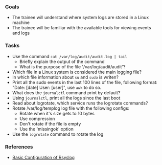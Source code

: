 
### Goals
- The trainee will understand where system logs are stored in a Linux machine
- The trainee will be familiar with the available tools for viewing events and logs 

### Tasks
- Use the command `cat /var/log/audit/audit.log | tail`
  - Briefly explain the output of the command
  - What is the purpose of the file '/var/log/audit/audit'?
- Which file in a Linux system is considered the main logging file?
- In which file information about `su` and `sudo` is writen?
- Print all the sudo events in the last 100 lines of the file, following format: "Date: [date] User: [user]", use `awk` to do so.
- What does the `journalctl` command print by default?
- Using `journalctl`, print all the logs since the last boot
- Read about logrotate, which service runs the logrotate commands?
- Rotate /var/log/templog log file with the following configs:
  - Rotate when it's size gets to 10 bytes
  - Use compression
  - Don't rotate if the file is empty
  - Use the 'missingok' option
- Use the `logrotate` command to rotate the log

### References
- [Basic Configuration of Rsyslog](https://access.redhat.com/documentation/en-us/red_hat_enterprise_linux/7/html/system_administrators_guide/s1-basic_configuration_of_rsyslog)